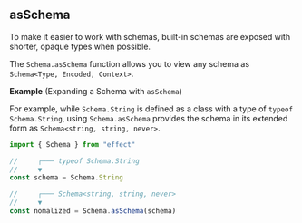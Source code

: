 ## asSchema

To make it easier to work with schemas, built-in schemas are exposed with shorter, opaque types when possible.

The `Schema.asSchema` function allows you to view any schema as `Schema<Type, Encoded, Context>`.

**Example** (Expanding a Schema with `asSchema`)

For example, while `Schema.String` is defined as a class with a type of `typeof Schema.String`, using `Schema.asSchema` provides the schema in its extended form as `Schema<string, string, never>`.

```ts twoslash
import { Schema } from "effect"

//     ┌─── typeof Schema.String
//     ▼
const schema = Schema.String

//     ┌─── Schema<string, string, never>
//     ▼
const nomalized = Schema.asSchema(schema)
```
